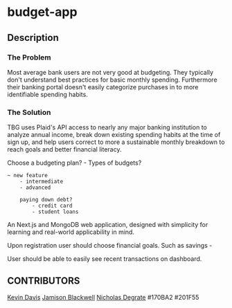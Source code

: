 # budget-app

## Description
### The Problem 
Most average bank users are not very good at budgeting. They typically don't understand best practices for basic monthly spending. Furthermore their banking portal doesn't easily categorize purchases in to more identifiable spending habits.

### The Solution
TBG uses Plaid's API access to nearly any major banking institution to analyze annual income, break down existing spending habits at the time of sign up, and help users correct to more a sustainable monthly breakdown to reach goals and better financial literacy.

Choose a budgeting plan?
    - 
Types of budgets? 




    ~ new feature
        - intermediate 
        - advanced 
        
        paying down debt?
            - credit card
            - student loans 

An Next.js and MongoDB web application, designed with simplicity for learning and real-world applicability in mind.


Upon registration user should choose financial goals.
 Such as savings   - 




User should be able to easily see recent transactions on dashboard.

## CONTRIBUTORS
[Kevin Davis](mailto:whomst@kevind.xyz)
[Jamison Blackwell](mailto:blackwellj1040@gmail.com)
[Nicholas Degrate](mailto:nicholasdegrate@gmail.com)
#170BA2
#201F55
